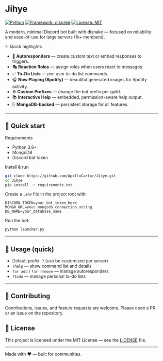 # Jihye

[![Python](https://img.shields.io/badge/Python-3.8+-blue.svg)](https://www.python.org/)
[![Framework: disnake](https://img.shields.io/badge/Framework-disnake-7289DA.svg)](https://github.com/DisnakeDev/disnake)
[![License: MIT](https://img.shields.io/badge/License-MIT-green.svg)](LICENSE)

A modern, minimal Discord bot built with disnake — focused on reliability and ease-of-use for large servers (1k+ members).

✨ Quick highlights

- 🧠 **Autoresponders** — create custom text or embed responses to triggers.
- 🎭 **Reaction Roles** — assign roles when users react to messages.
- ✅ **To‑Do Lists** — per-user to-do list commands.
- 🎧 **Now Playing (Spotify)** — beautiful generated images for Spotify activity.
- ⚙️ **Custom Prefixes** — change the bot prefix per guild.
- 📚 **Interactive Help** — embedded, permission-aware help output.
- 🗄️ **MongoDB-backed** — persistent storage for all features.

---

## 🚀 Quick start

Requirements

- Python 3.8+
- MongoDB
- Discord bot token

Install & run

```bash
git clone https://github.com/ApxllxCartxr/Jihye.git
cd Jihye
pip install -r requirements.txt
```

Create a `.env` file in the project root with:

```env
DISCORD_TOKEN=your_bot_token_here
MONGO_URL=your_mongodb_connection_string
DB_NAME=your_database_name
```

Run the bot:

```bash
python launcher.py
```

---

## 📖 Usage (quick)

- Default prefix: `?` (can be customized per server)
- `?help` — show command list and details
- `?ar add` / `?ar remove` — manage autoresponders
- `?todo` — manage personal to-do lists

---

## 🤝 Contributing

Contributions, issues, and feature requests are welcome. Please open a PR or an issue on the repository.

## 📄 License

This project is licensed under the MIT License — see the [LICENSE](LICENSE) file.

---

Made with ❤️ — built for communities.
